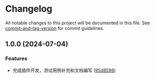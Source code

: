 # Changelog

All notable changes to this project will be documented in this file. See [commit-and-tag-version](https://github.com/absolute-version/commit-and-tag-version) for commit guidelines.

## 1.0.0 (2024-07-04)


### Features

* 完成插件开发，测试用例补充和文档编写 ([95d8598](https://github.com/bosens-China/prettier-plugin-lint-md/commit/95d8598c34522ca2f2e465623e9e6cc0eb456fdb))
